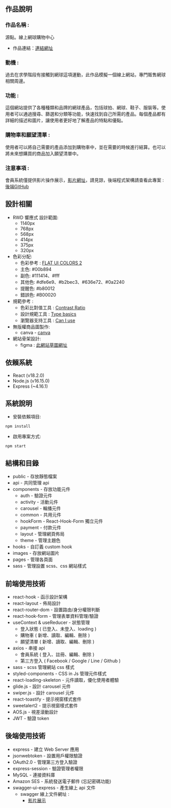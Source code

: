 ## 作品說明

### 作品名稱 :  
源點。線上網球購物中心
- 作品連結：[連結網址](https://ben0588.github.io/shopping_site/)

### 動機 :
過去在求學階段有接觸到網球這項運動，此作品模擬一個線上網站，專門販售網球相關周邊。

### 功能 :
 這個網站提供了各種種類和品牌的網球產品，包括球拍、網球、鞋子、服裝等。使用者可以通過搜尋、篩選和分類等功能，快速找到自己所需的產品。每個產品都有詳細的描述和圖片，讓使用者更好地了解產品的特點和優點。
 
### 購物車和願望清單 :
使用者可以將自己需要的產品添加到購物車中，並在需要的時候進行結算。也可以將未來想購買的商品加入願望清單中。

### 注意事項 : 
會員系統僅提供影片操作展示，[影片網址](https://www.awesomescreenshot.com/video/16645056?key=9c2238c9526bd23680646344798f8527)，請見諒，後端程式架構請查看此專案 : [後端GitHub](https://github.com/ben0588/node_shopping_site)

## 設計相關
-  RWD 響應式 設計範圍:  
    - 1140px
    - 768px
    - 568px
    - 414px
    - 375px
    - 320px
- 色彩分配:
    - 色彩參考 : [FLAT UI COLORS 2](https://flatuicolors.com/)
    - 主色: #00b894
    - 副色: #111414、#fff
    - 其他色: #dfe6e9、#b2bec3、#636e72、#0a2240
    - 提醒色: #b80012
    - 錯誤色: #B00020
- 規範參考 : 
    - 色彩比對值工具 : [Contrast Ratio](https://www.weiyuan.com.tw/contrast_ratio)
    - 設計規範工具 : [Type basics](https://www.ibm.com/design/language/typography/type-basics/#flush-left)
    - 瀏覽器支持工具 : [Can I use](https://caniuse.com/)
- 無版權商品圖製作:
    - canva - [canva](https://www.canva.com/)
- 網站骨架設計:
    - figma : [此網站草圖網址](https://www.figma.com/file/2hTJystLtWwzgA8L0AILYm/Ben--Shopping-%E8%B3%BC%E7%89%A9%E7%B6%B2%E7%AB%99%E7%B7%9A%E6%90%9E%E8%8D%89%E5%9C%96)

## 依賴系統

- React (v18.2.0)
- Node.js (v16.15.0)
- Express (~4.16.1)

## 系統說明
- 安裝依賴項目:
```
npm install
```
- 啟用專案方式:
```
npm start
```
    
## 結構和目錄

-   public - 存放靜態檔案
-   api - 共同管理 api
-   components - 存放功能元件
    -   auth - 驗證元件
    -   activity - 活動元件
    -   carousel - 輪播元件
    -   common - 共用元件
    -   hookForm - React-Hook-Form 獨立元件
    -   payment - 付款元件
    -   layout - 管理網頁佈局
    -   theme - 管理主題色
-   hooks - 自訂義 custom hook
-   images - 存放網站圖片
-   pages - 管理各頁面
-   sass - 管理設置 scss、css 網站樣式

## 前端使用技術

-   react-hook - 函示設計架構
-   react-layout - 佈局設計
-   react-router-dom - 設置路由/身分權限判斷
-   react-hook-form - 管理表單資料管理/驗證
-   useContext & useReducer - 狀態管理
    - 登入狀態 ( 已登入、未登入、loading )
    - 購物車 ( 新增、讀取、編輯、刪除 )
    - 願望清單 ( 新增、讀取、編輯、刪除 )
-   axios - 串接 api 
    - 會員系統 ( 登入、註冊、編輯、刪除 )
    - 第三方登入 ( Facebook / Google / Line / Github )
-   sass - scss 管理網站 css 樣式
-   styled-components - CSS in Js 管理元件樣式
-   react-loading-skeleton - 元件讀取，優化使用者體驗
-   glide.js - 設計 carousel 元件
-   swiper.js - 設計 carousel 元件
-   react-toastify - 提示視窗樣式套件
-   sweetalert2 - 提示視窗樣式套件
-   AOS.js - 視差滾動設計
-   JWT - 驗證 token

## 後端使用技術

-   express - 建立 Web Server 應用
-   jsonwebtoken - 設置用戶權限驗證
-   OAuth2.0 - 管理第三方登入驗證
-   express-session - 驗證管理者權限
-   MySQL - 連接資料庫
-   Amazon SES - 系統發送電子郵件 (忘記密碼功能)
-   swagger-ui-express - 產生線上 api 文件
    -   swagger 線上文件網址 :
        - [影片展示](https://www.awesomescreenshot.com/video/16523212?key=124967b030a390339c2130f7b9627996)